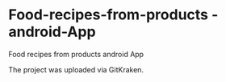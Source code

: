 # Food-recipes-from-products - android-App
Food recipes from products android App


The project was uploaded via GitKraken.
